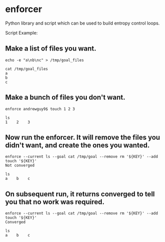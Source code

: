 enforcer
========

Python library and script which can be used to build entropy control loops.

Script Example:

## Make a list of files you want. ##
```
echo -e "a\nb\nc" > /tmp/goal_files
```

```
cat /tmp/goal_files
a
b
c
```

## Make a bunch of files you don't want. ##
```
enforce andrewguy9$ touch 1 2 3
```

```
ls
1    2    3
```

## Now run the enforcer. It will remove the files you didn't want, and create the ones you wanted. ##
```
enforce --current ls --goal cat /tmp/goal --remove rm '${KEY}' --add touch '${KEY}'
Not converged
```

```
ls
a    b    c
```

## On subsequent run, it returns converged to tell you that no work was required. ##
```
enforce --current ls --goal cat /tmp/goal --remove rm '${KEY}' --add touch '${KEY}'
Converged
```

```
ls
a    b    c
```
